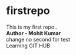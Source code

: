 # firstrepo
This is my first repo..
<br>
<b> Author - Mohit Kumar </b>
<br>
change no second for test
<br>
Learning GIT HUB

